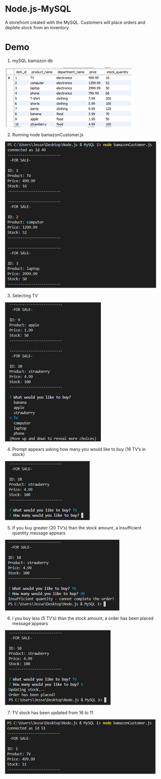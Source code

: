 # Node.js-MySQL

A storefront created with the MySQL. Customers will place orders and deplete stock from an inventory.

# Demo

1. mySQL bamazon db

![Image](/screenshots/1.png)


2. Running node bamazonCustomer.js

![Image](/screenshots/2.png)


3. Selecting TV

![Image](/screenshots/3.png)


4. Prompt appears asking how many you would like to buy (16 TV’s in stock)

![Image](/screenshots/4.png)


5. If you buy greater (20 TV’s) than the stock amount, a insufficient quantity message appears

![Image](/screenshots/5.png)


6. I you buy less (5 TV’s) than the stock amount, a order has been placed message appears

![Image](/screenshots/6.png)


7. TV stock has been updated from 16 to 11

![Image](/screenshots/7.png)
